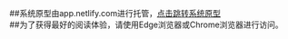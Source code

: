 ##系统原型由app.netlify.com进行托管，[点击跳转系统原型](https://bituml.netlify.app)  
##为了获得最好的阅读体验，请使用Edge浏览器或Chrome浏览器进行访问。